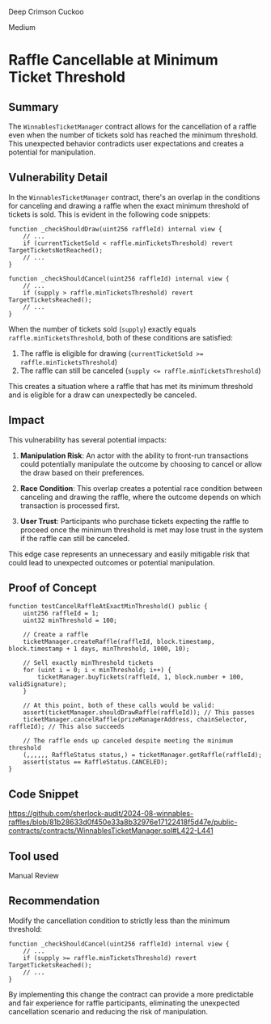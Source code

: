 Deep Crimson Cuckoo

Medium

# Raffle Cancellable at Minimum Ticket Threshold

## Summary

The `WinnablesTicketManager` contract allows for the cancellation of a raffle even when the number of tickets sold has reached the minimum threshold. This unexpected behavior contradicts user expectations and creates a potential for manipulation.

## Vulnerability Detail

In the `WinnablesTicketManager` contract, there's an overlap in the conditions for canceling and drawing a raffle when the exact minimum threshold of tickets is sold. This is evident in the following code snippets:

```solidity
function _checkShouldDraw(uint256 raffleId) internal view {
    // ...
    if (currentTicketSold < raffle.minTicketsThreshold) revert TargetTicketsNotReached();
    // ...
}

function _checkShouldCancel(uint256 raffleId) internal view {
    // ...
    if (supply > raffle.minTicketsThreshold) revert TargetTicketsReached();
    // ...
}
```

When the number of tickets sold (`supply`) exactly equals `raffle.minTicketsThreshold`, both of these conditions are satisfied:
1. The raffle is eligible for drawing (`currentTicketSold >= raffle.minTicketsThreshold`)
2. The raffle can still be canceled (`supply <= raffle.minTicketsThreshold`)

This creates a situation where a raffle that has met its minimum threshold and is eligible for a draw can unexpectedly be canceled.

## Impact

This vulnerability has several potential impacts:

1. **Manipulation Risk**: An actor with the ability to front-run transactions could potentially manipulate the outcome by choosing to cancel or allow the draw based on their preferences.

2. **Race Condition**: This overlap creates a potential race condition between canceling and drawing the raffle, where the outcome depends on which transaction is processed first.

3. **User Trust**: Participants who purchase tickets expecting the raffle to proceed once the minimum threshold is met may lose trust in the system if the raffle can still be canceled.

This edge case represents an unnecessary and easily mitigable risk that could lead to unexpected outcomes or potential manipulation.


## Proof of Concept
```solidity
function testCancelRaffleAtExactMinThreshold() public {
    uint256 raffleId = 1;
    uint32 minThreshold = 100;
    
    // Create a raffle
    ticketManager.createRaffle(raffleId, block.timestamp, block.timestamp + 1 days, minThreshold, 1000, 10);
    
    // Sell exactly minThreshold tickets
    for (uint i = 0; i < minThreshold; i++) {
        ticketManager.buyTickets(raffleId, 1, block.number + 100, validSignature);
    }
    
    // At this point, both of these calls would be valid:
    assert(ticketManager.shouldDrawRaffle(raffleId)); // This passes
    ticketManager.cancelRaffle(prizeManagerAddress, chainSelector, raffleId); // This also succeeds
    
    // The raffle ends up canceled despite meeting the minimum threshold
    (,,,,,, RaffleStatus status,) = ticketManager.getRaffle(raffleId);
    assert(status == RaffleStatus.CANCELED);
}
```


## Code Snippet

https://github.com/sherlock-audit/2024-08-winnables-raffles/blob/81b28633d0f450e33a8b32976e17122418f5d47e/public-contracts/contracts/WinnablesTicketManager.sol#L422-L441

## Tool used

Manual Review


## Recommendation

Modify the cancellation condition to strictly less than the minimum threshold:

   ```solidity
   function _checkShouldCancel(uint256 raffleId) internal view {
       // ...
       if (supply >= raffle.minTicketsThreshold) revert TargetTicketsReached();
       // ...
   }
   ```

By implementing this change the contract can provide a more predictable and fair experience for raffle participants, eliminating the unexpected cancellation scenario and reducing the risk of manipulation.